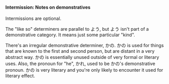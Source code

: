 #### Intermission: Notes on demonstratives

<div class="warning">
Intermissions are optional.
</div>

The "like so" determiners are parallel to よう, but よう isn't part of a demonstrative category. It means just some particular "kind".

There's an irregular demonstrative determiner, かの. かの is used for things that are known to the first and second person, but are distant in a very abstract way. かの is essentially unused outside of very formal or literary uses. Also, the pronoun for "he", かれ, used to be かの's demonstrative pronoun. かの is very literary and you're only likely to encounter it used for literary effect.
